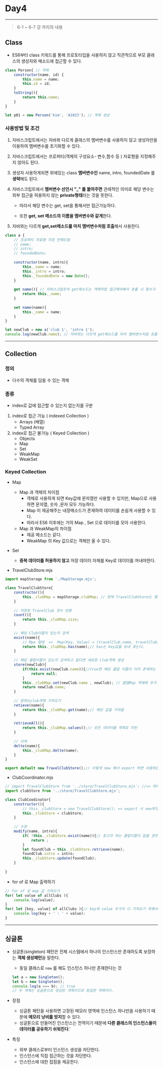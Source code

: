 # Day4

---

> 6-1 ~ 6-7 강 까지의 내용 

## Class

- ES6부터 class 키워드를 통해 프로토타입을 사용하지 않고 직관적으로 부모 클래스의 생성자와 메소드에 접근할 수 있다. 

```javascript
class Person{ // 객체 
    constructor(name, id) {
        this.name = name;
        this.id = id;
    }
    toString(){
        return this.name;
	}
}

let p01 = new Person('kim', 'A1023'); // 객체 생성 

```

### 사용방법 및 조건 

1. 자바스크립트에서는 자바와 다르게 클래스의 멤버변수를 사용하지 않고 생성자만을 이용하여 멤버변수를 초기화할 수 있다. 

2. 자바스크립트에서는 프로퍼티(객체의 구성요소- 변수,함수 등 ) 자료형을 지정해주지 않아도 된다. 

3. 생성자 사용하게되면 위에있는 class **멤버변수인** name, intro, foundedDate 를 **생략**해도 된다.

4. 자바스크립트에서 **멤버변수 선언시 "_" 를 붙여주면** 관례적인 의미로 해당 변수는 외부 접근을 허용하지 않는 **private형태**라는 것을 뜻한다. 

   - 따라서 해당 변수는 get, set을 통해서만 접근가능하다. 

   - 또한 **get, set 메소드의 이름을 멤버변수와 같게**한다. 

5. 자바와는 다르게 **get,set메소드를 마치 멤버변수처럼 호출**해서 사용한다. 

```javascript
class a {
    // 프로퍼티 자료형 지정 안해도됨 
    // name;
    // intro;
    // foundedDate;
    
    constructor(name, intro){
        this._name = name;
        this._intro = intro;
        this._foundedDate = new Date();   
    }
    
    get name(){ // 자바스크립트의 get메소드는 객체처럼 접근해야해서 호출 시 함수가 아닌것처럼 () 를 생략한다. 
        return this._name;
    }
    
    set name(name){
        this._name = name;
    }
}

let newClub = new a('club 1', 'intro 1');
console.log(newClub.name); // 자바와는 다르게 get메소드를 마치 멤버변수처럼 호출해서 사용한다. 

```



---

## Collection

### 정의

- 다수의 객체를 담을 수 있는 객체

### 종류

- index로 값에 접근할 수 있는지 없는지를 구분 

1. index로 접근 가능 ( indexed Collection )
   - Arrays (배열)
   - Typed Array
2. index로 접근 불가능 ( Keyed Collection )
   - Objects
   - Map
   - Set
   - WeakMap
   - WeakSet

### Keyed Collection

- Map
  - Map 과 객체의 차이점 
    - 객체로 사용하게 되면 Key값에 문자열만 사용할 수 있지만, Map으로 사용하면 문자열, 숫자 ,문자 모두 가능하다. 
    - Map 이 제공해주는 내장메소드가 존재하여 데이터를 손쉽게 사용할 수 있다. 
    - 따라서 ES6 이후에는 거의 Map , Set 으로 데이터를 모아 사용한다. 
  - Map 과 WeakMap의 차이점 
    - 제공 메소드는 같다. 
    - WeakMap 의 Key 값으로는 객체만 올 수 있다. 
- Set
  - **중복 데이터를 허용하지 않고** 저장 데이터 자체를 Key로 데이터를 꺼내야한다. 

- TravelClubStore.mjs

```javascript
import mapStorage from './MapStorage.mjs';

class TravelClubStore{
    constructor(){
        this._clubMap = mapStorage.clubMap; // 현재 TravelClubStore는 멤버변수가 _clubMap 하나이다.
    }
    
    // 저장된 TravelClub 갯수 반환 
    count(){
        return this._clubMap.size;
    }
    
    // 해당 Club이름이 있는지 검색
    exist(name){
        // Mpa 형태  =>  Map(Key, Value) = (travelClub.name, travelClub)
        return this._clubMap.has(name);// has는 key값을 보내 찾는다. 
    }
    
    // 해당 클럽이름이 있는지 검색하고 없다면 새로운 club객체 생성 
    store(newClub){
        if(this.exist(newClub.name)){//true면 해당 클럽 이름이 이미 존재하는 것 
            return null;
        }
        this._clubMap.set(newClub.name , newClub); // 클럽Map 객체에 추가 
        return newClub.name;
    }
    
    // 원하는club객체 가져오기 
    retieve(name){
        return this._clubMap.get(name);// 해당 값을 가져옴 
    }
    
    retrieveAll(){
        return this._clubMap.values();// 모든 데이터를 객체로 리턴 
    }
    
    // 삭제
    delte(name){
        this._clubMap.delte(name);
    }
}

export default new TravelClubStore();// 이렇게 new 해서 export 하면 사용하는 부분에서 바로 사용할 수 있다. 만약 new하지 않고 그냥 넘겨주면 사용하는 곳에서 new 해서 사용해야한다. 
```

- ClubCoordinator.mjs

```javascript
// import TravelClubStore from '../store/TravelClubStore.mjs'; //=> 위에 export에서 new 하지않았다면 이렇게 사용해도 된다. 
import clubStore from '../store/TravelClubStore.mjs'; 

class ClubCoodinator{
    constructor(){
        // this._clubStore = new TravelClubStore(); => export 시 new하지 않으면 이렇게 사용하면 됨 
        this._clubStore = clubStore;
    }
    
    // 수정 
    modify(name, intro){
        if( !this._clubStore.exist(name)){// 찾고자 하는 클럽이름이 없을 경우 실행 
            return ;
        }
        let foundClub = this._clubStore.retrieve(name);
        foundClub.intro = intro;
        this._clubStore.update(foundClub);
    }
    
}
```

- for of 로 Map 출력하기 

```javascript
// for of 로 map 값 가져오기 
for( let value of allClubs ){
    console.log(value);
}
for( let [key, value] of allClubs ){// key와 value 두가지 다 가져오기 위해서는 변수로 받아야한다. 
    console.log(key + ' : ' + value);
}

```



---

## 싱글톤 

- 싱글톤(singleton) 패턴은 전체 시스템에서 하나의 인스턴스만 존재하도록 보장하는 **객체 생성패턴**을 말한다.

  - 동일 클래스로 `new` 를 해도 인스턴스 하나만 존재한다는 것

  ```javascript
  let a = new Singleton();
  let b = new Singleton();
  console.log(a === b); // true
  // 두 객체는 싱글톤으로 생성된 객체이므로 동일한 객체이다. 
  ```

- 장점

  - 싱글톤 패턴을 사용하면 고정된 메모리 영역에 인스턴스 하나만을 사용하기 때문에 **메모리 낭비를 방지**할 수 있다. 
  - 싱글톤으로 만들어진 인스턴스는 전역이기 때문에 **다른 클래스의 인스턴스들이 데이터를 공유하기 쉬워진다**.'

- 특징 

  - 외부 클래스로부터 인스턴스 생성을 차단한다.
  - 인스턴스에 직접 접근하는 것을 차단한다.
  - 인스턴스에 대한 접점을 제공한다.

